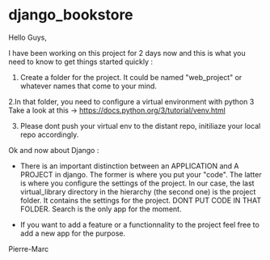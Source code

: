 # django_bookstore

Hello Guys, 

I have been working on this project for 2 days now and this is what you need
to know to get things started quickly : 

1. Create a folder for the project. It could be named "web_project" or
whatever names that come to your mind.

2.In that folder, you need to configure a virtual environment with python 3 
Take a look at this -> https://docs.python.org/3/tutorial/venv.html

3. Please dont push your virtual env to the distant repo, initiliaze your
local repo accordingly.

Ok and now about Django :

- There is an important distinction between an APPLICATION and A PROJECT
in django. The former is where you put your "code". The latter is where you
configure the settings of the project. In our case, the last virtual_library directory in the hierarchy (the second
one) is the project folder. It contains the settings for the project. DONT
PUT CODE IN THAT FOLDER. Search is the only app for the moment.

- If you want to add a feature or a functionnality to the project feel free
to add a new app for the purpose.


Pierre-Marc



 
